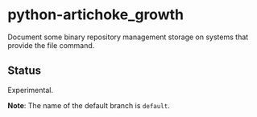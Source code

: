 # python-artichoke_growth
Document some binary repository management storage on systems that provide the file command.

## Status
Experimental.

**Note**: The name of the default branch is `default`.
